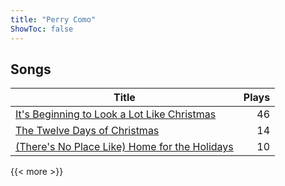 ```yaml
---
title: "Perry Como"
ShowToc: false
---
```


## Songs
Title | Plays 
----- | -----: 
[It's Beginning to Look a Lot Like Christmas](/songs/its-beginning-to-look-a-lot-like-christmas) | 46
[The Twelve Days of Christmas](/songs/the-twelve-days-of-christmas) | 14
[(There's No Place Like) Home for the Holidays](/songs/theres-no-place-like-home-for-the-holidays) | 10

{{< more >}}